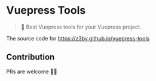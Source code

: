 # Vuepress Tools

> 🚀 Best Vuepress tools for your Vuepress project.

The source code for https://z3by.github.io/vuepress-tools

## Contribution

PRs are welcome 🏄‍♂️
